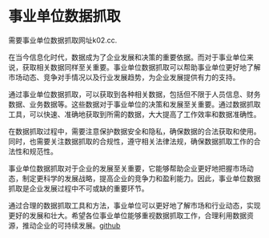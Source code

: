 # 事业单位数据抓取

需要事业单位数据抓取网址k02.cc.

在当今信息化时代，数据成为了企业发展和决策的重要依据。而对于事业单位来说，获取相关数据同样至关重要。事业单位数据抓取可以帮助事业单位更好地了解市场动态、竞争对手情况以及行业发展趋势，为企业发展提供有力的支持。

通过事业单位数据抓取，可以获取到各种相关数据，包括但不限于人员信息、财务数据、业务数据等。这些数据对于事业单位的决策和发展至关重要。通过数据抓取工具，可以快速、准确地获取到所需的数据，大大提高了工作效率和数据准确性。

在数据抓取过程中，需要注意保护数据安全和隐私，确保数据的合法获取和使用。同时，也需要关注数据抓取的合规性，遵守相关法律法规，确保数据抓取工作的合法性和规范性。

事业单位数据抓取对于企业的发展至关重要，它能够帮助企业更好地把握市场动态，制定更科学的发展战略，提高企业的竞争力和盈利能力。因此，事业单位数据抓取是企业发展过程中不可或缺的重要环节。

通过合理的数据抓取工具和方法，事业单位可以更好地了解市场和行业动态，实现更好的发展和壮大。希望各位事业单位能够重视数据抓取工作，合理利用数据资源，推动企业的可持续发展。[github](https://github.com)
